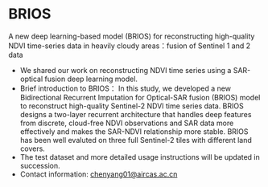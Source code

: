 # BRIOS
A new deep learning-based model (BRIOS) for reconstructing high-quality NDVI time-series data in heavily cloudy areas：fusion of Sentinel 1 and 2 data

* We shared our work on reconstructing NDVI time series using a SAR-optical fusion deep learning model. 
* Brief introduction to BRIOS：
   In this study, we developed a new Bidirectional Recurrent Imputation for Optical-SAR fusion (BRIOS) model to reconstruct high-quality Sentinel-2 NDVI time series data. BRIOS designs a two-layer recurrent architecture that handles deep features from discrete, cloud-free NDVI observations and SAR data more effectively and makes the SAR-NDVI relationship more stable. BRIOS has been well evaluted on three full Sentinel-2 tiles with different land covers.
* The test dataset and more detailed usage instructions will be updated in succession.
* Contact information: chenyang01@aircas.ac.cn
